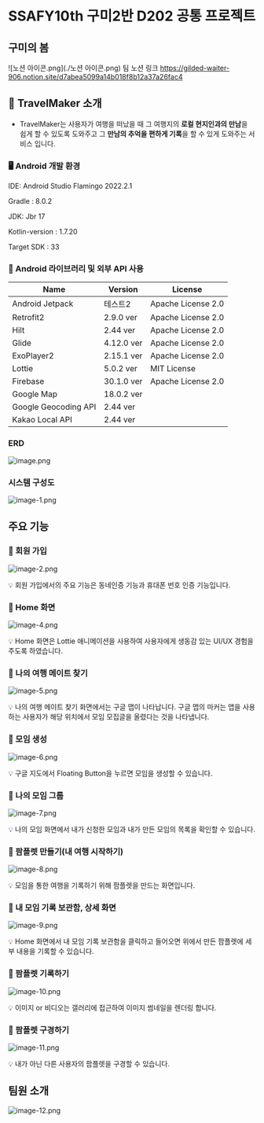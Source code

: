 
# SSAFY10th 구미2반 D202 공통 프로젝트 
## 구미의 봄 

![노션 아이콘.png](./노션 아이콘.png) 팀 노션 링크
https://gilded-waiter-906.notion.site/d7abea5099a14b018f8b12a37a26fac4

## 🗼 TravelMaker 소개
- TravelMaker는 사용자가 여행을 떠났을 때 그 여행지의 **로컬 현지인과의 만남**을 쉽게 할 수 있도록 도와주고 그 **만남의 추억을 편하게 기록**을 할 수 있게 도와주는 서비스 입니다.


### 🖥️ Android 개발 환경

IDE: Android Studio Flamingo 2022.2.1

Gradle : 8.0.2

JDK: Jbr 17 

Kotlin-version : 1.7.20

Target SDK : 33

### 📖 Android 라이브러리 및 외부 API 사용
|Name|Version|License|
|------|---|---|
|Android Jetpack|테스트2|Apache License 2.0|
|Retrofit2|2.9.0 ver|Apache License 2.0|
|Hilt|2.44 ver|Apache License 2.0|
|Glide|4.12.0 ver|Apache License 2.0|
|ExoPlayer2|2.15.1 ver|Apache License 2.0|
|Lottie|5.0.2 ver|MIT License|
|Firebase|30.1.0 ver|Apache License 2.0|
|Google Map|18.0.2 ver||
|Google Geocoding API|2.44 ver||
|Kakao Local API|2.44 ver||


### ERD
![image.png](./Readme_Image/image.png)

### 시스템 구성도
![image-1.png](./Readme_Image/image-1.png)

## 주요 기능

### 🔎 회원 가입
![image-2.png](./Readme_Image/image-2.png)

💡 회원 가입에서의 주요 기능은 동네인증 기능과 휴대폰 번호 인증 기능입니다.

### 🔎 Home 화면
![image-4.png](./Readme_Image/image-4.png)

💡 Home 화면은 Lottie 애니메이션을 사용하여 사용자에게 생동감 있는 UI/UX 경험을 주도록 하였습니다.

### 🔎 나의 여행 메이트 찾기
![image-5.png](./Readme_Image/image-5.png)

💡 나의 여행 메이트 찾기 화면에서는 구글 맵이 나타납니다. 구글 맵의 마커는 앱을 사용하는 사용자가 해당 위치에서 모임 모집글을 올렸다는 것을 나타냅니다.

### 🔎 모임 생성
![image-6.png](./Readme_Image/image-6.png)

💡 구글 지도에서 Floating Button을 누르면 모임을 생성할 수 있습니다. 

### 🔎 나의 모임 그룹
![image-7.png](./Readme_Image/image-7.png)

💡 나의 모임 화면에서 내가 신청한 모임과 내가 만든 모임의 목록을 확인할 수 있습니다.

### 🔎 팜플렛 만들기(내 여행 시작하기)
![image-8.png](./Readme_Image/image-8.png)

💡 모임을 통한 여행을 기록하기 위해 팜플렛을 만드는 화면입니다.

### 🔎 내 모임 기록 보관함, 상세 화면 
![image-9.png](./Readme_Image/image-9.png)

💡 Home 화면에서 내 모임 기록 보관함을 클릭하고 들어오면 위에서 만든 팜플렛에 세부 내용을 기록할 수 있습니다.

### 🔎 팜플렛 기록하기
![image-10.png](./Readme_Image/image-10.png)

💡 이미지 or 비디오는 갤러리에 접근하여 이미지 썸네일을 렌더링 합니다.

### 🔎 팜플렛 구경하기
![image-11.png](./Readme_Image/image-11.png)

💡 내가 아닌 다른 사용자의 팜플렛을 구경할 수 있습니다.

## 팀원 소개
![image-12.png](./Readme_Image/image-12.png)
